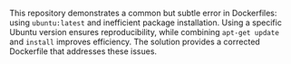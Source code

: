 This repository demonstrates a common but subtle error in Dockerfiles: using `ubuntu:latest` and inefficient package installation.  Using a specific Ubuntu version ensures reproducibility, while combining `apt-get update` and `install` improves efficiency. The solution provides a corrected Dockerfile that addresses these issues.